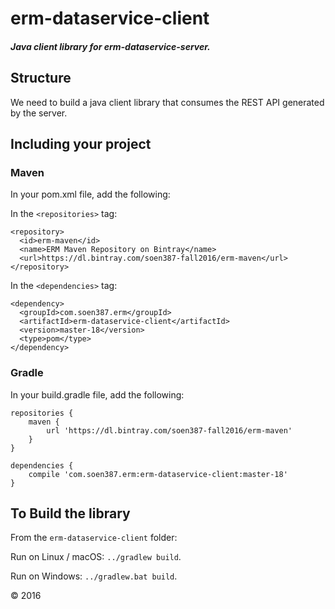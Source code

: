 # erm-dataservice-client

##### Java client library for erm-dataservice-server.


## Structure
We need to build a java client library that consumes the REST API generated by the server.

## Including your project

### Maven
In your pom.xml file, add the following:

In the ```<repositories>``` tag:
```
<repository>
  <id>erm-maven</id>
  <name>ERM Maven Repository on Bintray</name>
  <url>https://dl.bintray.com/soen387-fall2016/erm-maven</url>
</repository>
```

In the ```<dependencies>``` tag:
```
<dependency>
  <groupId>com.soen387.erm</groupId>
  <artifactId>erm-dataservice-client</artifactId>
  <version>master-18</version>
  <type>pom</type>
</dependency>
```

### Gradle
In your build.gradle file, add the following:

```
repositories {
    maven {
        url 'https://dl.bintray.com/soen387-fall2016/erm-maven'
    }
}    

dependencies {
    compile 'com.soen387.erm:erm-dataservice-client:master-18'
}
```


## To Build the library

From the ```erm-dataservice-client``` folder:

Run on Linux / macOS: ```../gradlew build```.

Run on Windows: ```../gradlew.bat build```.

&copy; 2016
